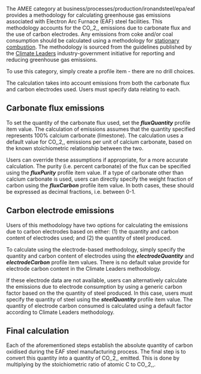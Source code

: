 The AMEE category at business/processes/production/ironandsteel/epa/eaf
provides a methodology for calculating greenhouse gas emissions
associated with Electron Arc Furnace (EAF) steel facilities. This
methodology accounts for the CO,,2,, emissions due to carbonate flux and
the use of carbon electrodes. Any emissions from coke and/or coal
consumption should be calculated using a methodology for [stationary
combustion](EPA_stationary_combustion). The methodology is sourced from
the guidelines published by the [Climate
Leaders](http://www.epa.gov/climateleaders/documents/resources/ironsteel.pdf)
industry-government initiative for reporting and reducing greenhouse gas
emissions.

To use this category, simply create a profile item - there are no drill
choices.

The calculation takes into account emissions from both the carbonate
flux and carbon electrodes used. Users must specify data relating to
each.

## Carbonate flux emissions

To set the quantity of the carbonate flux used, set the
***fluxQuantity*** profile item value. The calculation of emissions
assumes that the quantity specified represents 100% calcium carbonate
(limestone). The calculation uses a default value for CO,,2,, emissions
per unit of calcium carbonate, based on the known stoichiometric
relationship between the two.

Users can override these assumptions if appropriate, for a more accurate
calculation. The purity (i.e. percent carbonate) of the flux can be
specified using the ***fluxPurity*** profile item value. If a type of
carbonate other than calcium carbonate is used, users can directly
specify the weight fraction of carbon using the ***fluxCarbon*** profile
item value. In both cases, these should be expressed as decimal
fractions, i.e. between 0-1.

## Carbon electrode emissions

Users of this methodology have two options for calculating the emissions
due to carbon electrodes based on either: (1) the quantity and carbon
content of electrodes used; and (2) the quantity of steel produced.

To calculate using the electrode-based methodology, simply specify the
quantity and carbon content of electrodes using the
***electrodeQuantity*** and ***electrodeCarbon*** profile item values.
There is no default value provide for electrode carbon content in the
Climate Leaders methodology.

If these electrode data are not available, users can alternatively
calculate the emissions due to electrode consumption by using a generic
carbon factor based on the the quantity of steel produced. In this case,
users must specify the quantity of steel using the ***steelQuantity***
profile item value. The quantity of electrode carbon consumed is
calculated using a default factor according to Climate Leaders
methodology.

## Final calculation

Each of the aforementioned steps establish the absolute quantity of
carbon oxidised during the EAF steel manufacturing process. The final
step is to convert this quantity into a quantity of CO,,2,, emitted.
This is done by multiplying by the stoichiometric ratio of atomic C to
CO,,2,,.
